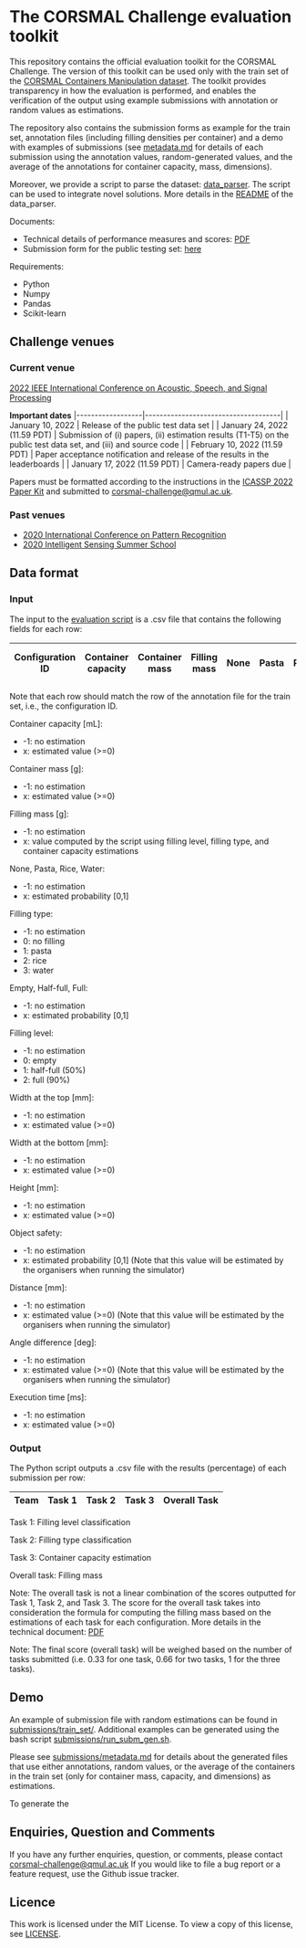 # The CORSMAL Challenge evaluation toolkit

This repository contains the official evaluation toolkit for the CORSMAL Challenge.
The version of this toolkit can be used only with the train set of the
[CORSMAL Containers Manipulation dataset](http://corsmal.eecs.qmul.ac.uk/containers_manip.html).
The toolkit provides transparency in how the evaluation is performed, and 
enables the verification of the output using example submissions with annotation
 or random values as estimations.

The repository also contains the submission forms as example for the train set,
annotation files (including filling densities per container) and a demo with 
examples of submissions (see [metadata.md](submissions/metadata.md) for details 
of each submission using the annotation values, random-generated values, and
the average of the annotations for container capacity, mass, dimensions). 

Moreover, we provide a script to parse the dataset: [data_parser](data_parser).
The script can be used to integrate novel solutions. More details in the 
[README](data_parser/README.md) of the data_parser.

Documents:
* Technical details of performance measures and scores: [PDF](docs/PerformanceScores.pdf)
* Submission form for the public testing set: [here](docs/submission_forms/public_test_set.csv)

Requirements:
* Python
* Numpy
* Pandas
* Scikit-learn


## Challenge venues

<!-- Challenge is still on-going and could happen in future venues. Stay tuned! -->

### Current venue
<!-- [CORSMAL Challenge](http://corsmal.eecs.qmul.ac.uk/challenge.html) -->
[2022 IEEE International Conference on Acoustic, Speech, and Signal Processing](http://corsmal.eecs.qmul.ac.uk/challenge.html)

**Important dates**
|------------------|-------------------------------------|
| January 10, 2022 | Release of the public test data set |
| January 24, 2022 (11.59 PDT) | Submission of (i) papers, (ii) estimation results (T1-T5) on the public test data set, and (iii) and source code |
| February 10, 2022 (11.59 PDT) |  Paper acceptance notification and release of the results in the leaderboards |
| January 17, 2022 (11.59 PDT) | Camera-ready papers due |


Papers must be formatted according to the instructions in the 
[ICASSP 2022 Paper Kit](https://2022.ieeeicassp.org/papers/paper_kit.php) and 
submitted to corsmal-challenge@qmul.ac.uk. 


### Past venues
* [2020 International Conference on Pattern Recognition](http://corsmal.eecs.qmul.ac.uk/ICPR2020challenge.html)
* [2020 Intelligent Sensing Summer School](http://cis.eecs.qmul.ac.uk/school2020.html)


## Data format

### Input

The input to the [evaluation script](evaluate.py) is a .csv file that contains
the following fields for each row:

| Configuration ID | Container capacity | Container mass | Filling mass | None | Pasta | Rice | Water | Filling type | Empty | Half-full | Full | Filling level | Width at the top | Width at the bottom | Height | Object safety | Distance | Angle difference | Execution time |
|---|---|---|---|---|---|---|---|---|---|---|---|---|---|---|---|---|---|---|---|

Note that each row should match the row of the annotation file for the train 
set, i.e., the configuration ID.

Container capacity [mL]:
* -1: no estimation
*  x: estimated value (>=0)

Container mass [g]:
* -1: no estimation
*  x: estimated value (>=0)

Filling mass [g]:
* -1: no estimation
*  x: value computed by the script using filling level, filling type, and 
container capacity estimations

None, Pasta, Rice, Water:
* -1: no estimation
* x: estimated probability [0,1]

Filling type:
* -1: no estimation
*  0: no filling
*  1: pasta
*  2: rice
*  3: water

Empty, Half-full, Full:
* -1: no estimation
* x: estimated probability [0,1]

Filling level:
* -1: no estimation
*  0: empty
*  1: half-full (50%)
*  2: full (90%)

Width at the top [mm]:
* -1: no estimation
*  x: estimated value (>=0)

Width at the bottom [mm]:
* -1: no estimation
*  x: estimated value (>=0)

Height [mm]:
* -1: no estimation
*  x: estimated value (>=0)

Object safety:
* -1: no estimation
* x: estimated probability [0,1] (Note that this value will be estimated by the 
organisers when running the simulator)

Distance [mm]:
* -1: no estimation
* x: estimated value (>=0) (Note that this value will be estimated by the 
organisers when running the simulator)

Angle difference [deg]:
* -1: no estimation
* x: estimated value (>=0) (Note that this value will be estimated by the 
organisers when running the simulator)

Execution time [ms]:
* -1: no estimation
* x: estimated value (>=0)


### Output

The Python script outputs a .csv file with the results (percentage) of each submission per row: 

| Team | Task 1 | Task 2 | Task 3 | Overall Task |
|------|--------|--------|--------|--------------|


Task 1: Filling level classification

Task 2: Filling type classification

Task 3: Container capacity estimation

Overall task: Filling mass 


Note: The overall task is not a linear combination of the scores outputted for
Task 1, Task 2, and Task 3. The score for the overall task takes into consideration
the formula for computing the filling mass based on the estimations of each task
for each configuration. More details in the technical document: 
[PDF](docs/PerformanceScores.pdf)

Note: The  final score (overall task) will be weighed based on the number of 
tasks submitted (i.e. 0.33 for one task, 0.66 for two tasks, 1 for the three tasks).


## Demo

An example of submission file with random estimations can be found in 
[submissions/train_set/](submissions/train_set/). Additional examples can be
generated using the bash script [submissions/run_subm_gen.sh]([submissions/run_subm_gen.sh]).

Please see [submissions/metadata.md](submissions/metadata.md) for details
about the generated files that use either annotations, random values, or the 
average of the containers in the train set (only for container mass, capacity, 
and dimensions) as estimations.

To generate the 

## Enquiries, Question and Comments

If you have any further enquiries, question, or comments, please contact 
corsmal-challenge@qmul.ac.uk If you would like to 
file a bug report or a feature request, use the Github issue tracker. 


## Licence

This work is licensed under the MIT License. To view a copy of this license, 
see [LICENSE](LICENSE).

